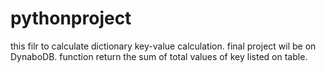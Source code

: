 # pythonproject
this filr to calculate dictionary key-value calculation.
final project wil be on DynaboDB.
function return the sum of total values of key listed on table.
